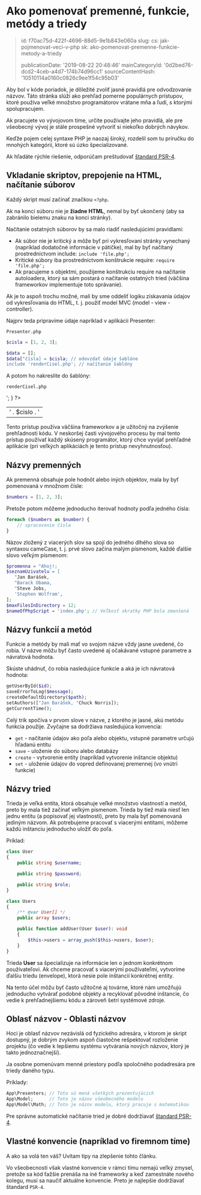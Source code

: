 Ako pomenovať premenné, funkcie, metódy a triedy
================================================

> id: f70ac75d-422f-4696-88d5-9e1b843e060a
> slug:
> 	cs: jak-pojmenovat-veci-v-php
> 	sk: ako-pomenovat-premenne-funkcie-metody-a-triedy
> 
> publicationDate: '2019-08-22 20:48:46'
> mainCategoryId: '0d2bed76-dcd2-4ceb-a4d7-174b74d96cc1'
> sourceContentHash: '10510114a0160c0826c9ee1f54c95b03'

Aby bol v kóde poriadok, je dôležité zvoliť jasné pravidlá pre odvodzovanie názvov. Táto stránka slúži ako prehľad pomerne populárnych prístupov, ktoré používa veľké množstvo programátorov vrátane mňa a ľudí, s ktorými spolupracujem.

Ak pracujete vo vývojovom tíme, určite používajte jeho pravidlá, ale pre všeobecný vývoj je stále prospešné vytvoriť si niekoľko dobrých návykov.

Keďže pojem celej syntaxe PHP je naozaj široký, rozdelil som tu príručku do mnohých kategórií, ktoré sú úzko špecializované.

Ak hľadáte rýchle riešenie, odporúčam preštudovať <a href="https://www.php-fig.org/psr/psr-4/">štandard PSR-4</a>.

Vkladanie skriptov, prepojenie na HTML, načítanie súborov
---------------------------------------------------

Každý skript musí začínať značkou `<?php`.

Ak na konci súboru nie je **žiadne HTML**, nemal by byť ukončený (aby sa zabránilo bielemu znaku na konci stránky).

Načítanie ostatných súborov by sa malo riadiť nasledujúcimi pravidlami:

- Ak súbor nie je kritický a môže byť pri vykresľovaní stránky vynechaný (napríklad dodatočné informácie v pätičke), mal by byť načítaný prostredníctvom include: `include 'file.php';`
- Kritické súbory iba prostredníctvom konštrukcie require: `require 'file.php';`
- Ak pracujeme s objektmi, použijeme konštrukciu require na načítanie autoloadera, ktorý sa sám postará o načítanie ostatných tried (väčšina frameworkov implementuje toto správanie).


Ak je to aspoň trochu možné, mali by sme oddeliť logiku získavania údajov od vykresľovania do HTML, t. j. použiť model MVC (model - view - controller).

Najprv teda pripravíme údaje napríklad v aplikácii Presenter:

`Presenter.php`

```php
$cisla = [1, 2, 3];

$data = [];
$data["čísla] = $cisla; // odovzdať údaje šablóne
include 'renderCisel.php'; // načítanie šablóny
```

A potom ho nakreslite do šablóny:

`renderCisel.php`

<table>
<?php
    foreach ($data['cisla'] as $cislo) {
        echo '<tr><td>' . $cislo . '</td></tr>';
    }
?>
</table>

Tento prístup používa väčšina frameworkov a je užitočný na zvýšenie prehľadnosti kódu. V neskoršej časti vývojového procesu by mal tento prístup používať každý skúsený programátor, ktorý chce vyvíjať prehľadné aplikácie (pri veľkých aplikáciách je tento prístup nevyhnutnosťou).

Názvy premenných
----------------

Ak premenná obsahuje pole hodnôt alebo iných objektov, mala by byť pomenovaná v množnom čísle:

```php
$numbers = [1, 2, 3];
```

Pretože potom môžeme jednoducho iterovať hodnoty podľa jedného čísla:

```php
foreach ($numbers as $number) {
    // spracovanie čísla
}
```

Názov zložený z viacerých slov sa spojí do jedného dlhého slova so syntaxou cameCase, t. j. prvé slovo začína malým písmenom, každé ďalšie slovo veľkým písmenom:

```php
$promenna = "Ahoj!;
$seznamUzivatelu = [
   "Jan Barášek,
   "Barack Obama,
   "Steve Jobs,
   'Stephen Wolfram',
];
$maxFilesInDirectory = 12;
$nameOfPhpScript = 'index.php'; // Veľkosť skratky PHP bola zmenšená
```

Názvy funkcií a metód
--------------------

Funkcie a metódy by mali mať vo svojom názve vždy jasne uvedené, čo robia. V názve môžu byť často uvedené aj očakávané vstupné parametre a návratová hodnota.

Skúste uhádnuť, čo robia nasledujúce funkcie a aká je ich návratová hodnota:

```php
getUserById($id);
saveErrorToLog($message);
createDefaultDirectory($path);
setAuthors(["Jan Barášek, "Chuck Norris]);
getCurrentTime();
```

Celý trik spočíva v prvom slove v názve, z ktorého je jasné, akú metódu funkcia použije. Zvyčajne sa dodržiava nasledujúca konvencia:

- `get` - načítanie údajov ako poľa alebo objektu, vstupné parametre určujú hľadanú entitu
- `save` - uloženie do súboru alebo databázy
- `create` - vytvorenie entity (napríklad vytvorenie inštancie objektu)
- `set` - uloženie údajov do vopred definovanej premennej (vo vnútri funkcie)

Názvy tried
----------

Trieda je veľká entita, ktorá obsahuje veľké množstvo vlastností a metód, preto by mala tiež začínať veľkým písmenom. Trieda by tiež mala niesť len jednu entitu (a popisovať jej vlastnosti), preto by mala byť pomenovaná jediným názvom. Ak potrebujeme pracovať s viacerými entitami, môžeme každú inštanciu jednoducho uložiť do poľa.

Príklad:

```php
class User
{
    public string $username;

    public string $password;

    public string $role;
}

class Users
{
    /** @var User[] */
    public array $users;

    public function addUser(User $user): void
    {
        $this->users = array_push($this->users, $user);
    }
}
```

Trieda **User** sa špecializuje na informácie len o jednom konkrétnom používateľovi. Ak chceme pracovať s viacerými používateľmi, vytvoríme ďalšiu triedu (envelope), ktorá nesie pole inštancií konkrétnej entity.

Na tento účel môžu byť často užitočné aj továrne, ktoré nám umožňujú jednoducho vytvárať podobné objekty a recyklovať pôvodné inštancie, čo vedie k prehľadnejšiemu kódu a zároveň šetrí systémové zdroje.

Oblasť názvov - Oblasti názvov
---------------------------

Hoci je oblasť názvov nezávislá od fyzického adresára, v ktorom je skript dostupný, je dobrým zvykom aspoň čiastočne rešpektovať rozloženie projektu (čo vedie k lepšiemu systému vytvárania nových názvov, ktorý je takto jednoznačnejší).

Ja osobne pomenúvam menné priestory podľa spoločného podadresára pre triedy daného typu.

Príklady:

```php
App\Presenters; // Toto sú mená všetkých prezentujúcich
App\Model;      // Toto je názov všeobecného modelu
App\Model\Math; // Toto je názov modelu, ktorý pracuje s matematikou
```

Pre správne automatické načítanie tried je dobré dodržiavať <a href="https://jakpsatphp.cz/PSR4/">štandard PSR-4</a>.

Vlastné konvencie (napríklad vo firemnom tíme)
-----------------------------------------

A ako sa volá ten váš? Uvítam tipy na zlepšenie tohto článku.

Vo všeobecnosti však vlastné konvencie v rámci tímu nemajú veľký zmysel, pretože sa kód ťažšie prenáša na iné frameworky a keď zamestnáte nového kolegu, musí sa naučiť aktuálne konvencie. Preto je najlepšie dodržiavať štandard `PSR-4`.
